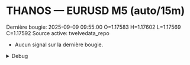 # THANOS — EURUSD M5 (auto/15m)
Dernière bougie: 2025-09-09 09:55:00  O=1.17583  H=1.17602  L=1.17569  C=1.17592
Source active: twelvedata_repo

- Aucun signal sur la dernière bougie.

<details><summary>Debug</summary>

- TD_API_KEY manquant.

</details>